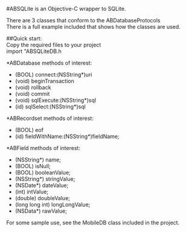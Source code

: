 #ABSQLite is an Objective-C wrapper to SQLite.  

There are 3 classes that conform to the ABDatabaseProtocols  
There is a full example included that shows how the classes are used.  

##Quick start:  
Copy the required files to your project  
import "ABSQLiteDB.h  

*ABDatabase methods of interest:
- (BOOL) connect:(NSString*)uri
- (void) beginTransaction
- (void) rollback
- (void) commit
- (void) sqlExecute:(NSString*)sql
- (id<ABRecordset>) sqlSelect:(NSString*)sql

*ABRecordset methods of interest:
- (BOOL) eof
- (id<ABField>) fieldWithName:(NSString*)fieldName;

*ABField methods of interest:
- (NSString*) name;
- (BOOL) isNull;
- (BOOL) booleanValue;
- (NSString*) stringValue;
- (NSDate*) dateValue;
- (int) intValue;
- (double) doubleValue;
- (long long int) longLongValue;
- (NSData*) rawValue;

For some sample use, see the MobileDB class included in the project.

